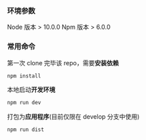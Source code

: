 ### 环境参数

Node 版本  > 10.0.0
Npm 版本 > 6.0.0

### 常用命令

第一次 clone 完毕该 repo，需要**安装依赖**

```bash
npm install
```

本地启动**开发环境**

```bash
npm run dev
```

打包为**应用程序**(目前仅限在 develop 分支中使用)

```bash
npm run dist
```